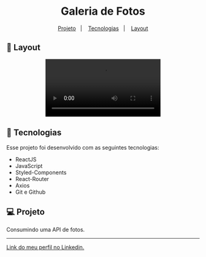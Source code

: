 <h1 align="center"> Galeria de Fotos </h1>

<p align="center">
  <a href="#-projeto">Projeto</a>&nbsp;&nbsp;&nbsp;|&nbsp;&nbsp;&nbsp;
  <a href="#-tecnologias">Tecnologias</a>&nbsp;&nbsp;&nbsp;|&nbsp;&nbsp;&nbsp;
  <a href="#-layout">Layout</a>
</p>

## 🔖 Layout

<p align="center">
  <video src="https://user-images.githubusercontent.com/111329429/198776727-29582ab4-4b16-48ad-9bbd-92c575c47d07.mp4">
</p>

## 🚀 Tecnologias

Esse projeto foi desenvolvido com as seguintes tecnologias:

- ReactJS
- JavaScript
- Styled-Components
- React-Router
- Axios
- Git e Github

## 💻 Projeto

Consumindo uma API de fotos.

---

[Link do meu perfil no Linkedin.](https://www.linkedin.com/in/felipe-moises-4a1b58248/) 
